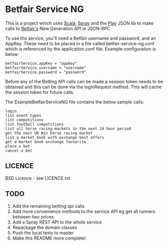 Betfair Service NG
====================

This is a project which uses [Scala][scala], [Spray][spray] and the [Play][play] JSON lib to make calls to [Betfair's][betfair] New Generation API ie JSON-RPC

To use the service, you'll need a Betfair username and password, and an AppKey. These need to be placed in a file called betfair-service-ng.conf which is referenced by the application.conf file. Example configuration is below:

    betfairService.appKey = "appkey"
    betfairService.username = "username"
    betfairService.password = "password"

Before any of the Betting API calls can be made a session token needs to be obtained and this can be done via the loginRequest method. This will cache the session token for future calls.

The ExampleBetfairServiceNG file contains the below sample calls:

    login
    list event types
    list competitions
    list football competitions
    list all horse racing markets in the next 24 hour period
    get the next UK Win horse racing market
    list a market book with exchange best offers
    get a market book exchange favourite
    place a bet
    cancel a bet


LICENCE
-------

BSD Licence - see LICENCE.txt


TODO
----

1. Add the remaining betting api calls
2. Add more convenience methods to the service API eg get all runners between two prices
3. Add a Spray REST API to the whole service
4. Repackage the domain classes
5. Push the local tests to master
6. Make this README more complete!

[scala]: http://www.scala-lang.org/ "Scala Language"
[spray]: http://spray.io/ "Spray"
[play]: https://www.playframework.com/documentation/2.0/ScalaJson
[betfair]: https://developer.betfair.com/